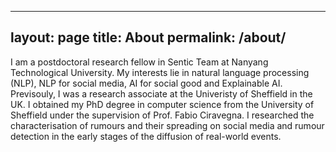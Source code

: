 
---
layout: page
title: About
permalink: /about/
---

I am a postdoctoral research fellow in Sentic Team at Nanyang Technological University.
My interests lie in natural language processing (NLP), NLP for social media, AI for social good and Explainable AI.
Previsouly, I was a research associate at the Univeristy of Sheffield in the UK. I obtained my PhD degree in computer science from the University of Sheffield under the supervision of Prof. Fabio Ciravegna. I researched the characterisation of rumours and their spreading on social media and rumour detection in the early stages of the diffusion of real-world events.

